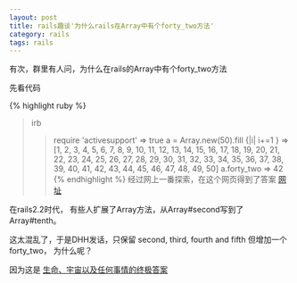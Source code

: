 ```yaml
---
layout: post
title: rails趣谈'为什么rails在Array中有个forty_two方法'
category: rails
tags: rails
---
```

有次，群里有人问，为什么在rails的Array中有个forty_two方法

先看代码

{% highlight ruby %}

> irb
>> require 'activesupport'
=> true
>> a = Array.new(50).fill {|i| i+=1 }
=> [1, 2, 3, 4, 5, 6, 7, 8, 9, 10, 11, 12, 13, 14, 15, 16, 17, 18, 19, 20, 21, 22, 23, 24, 25, 26, 27, 28, 29, 30, 31, 32, 33, 34, 35, 36, 37, 38, 39, 40, 41, 42, 43, 44, 45, 46, 47, 48, 49, 50]
>> a.forty_two
=> 42
{% endhighlight %}
经过网上一番探索，在这个网页得到了答案 [网址](http://www.kerrybuckley.org/2008/11/24/my-very-small-part-in-the-arrayforty_two-controversy/)

在rails2.2时代， 有些人扩展了Array方法，从Array#second写到了Array#tenth。

这太混乱了，于是DHH发话，只保留 second, third, fourth and fifth 但增加一个forty_two， 为什么呢？

因为这是 [生命、宇宙以及任何事情的终极答案](http://zh.wikipedia.org/zh-cn/%E7%94%9F%E5%91%BD%E3%80%81%E5%AE%87%E5%AE%99%E4%BB%A5%E5%8F%8A%E4%BB%BB%E4%BD%95%E4%BA%8B%E6%83%85%E7%9A%84%E7%B5%82%E6%A5%B5%E7%AD%94%E6%A1%88)